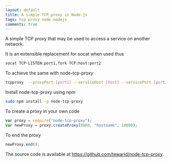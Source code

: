 ```yaml
---
layout: default
title: A simple TCP proxy in Node.js
tags: tcp proxy node nodejs
comments: true
---
```


A simple TCP proxy that may be used to access a service on another network.

It is an extensible replacement for socat when used thus

```bash
socat TCP-LISTEN:port1,fork TCP:host:port2
```

To achieve the same with node-tcp-proxy

```bash
tcpproxy  --proxyPort [port1] --serviceHost [host] --servicePort [port2]
```

Install node-tcp-proxy using npm

```bash
sudo npm install -g node-tcp-proxy
```

To create a proxy in your own code

```javascript
var proxy = require("node-tcp-proxy");
var newProxy = proxy.createProxy(8080, "hostname", 10080);
```

To end the proxy

```javascript
newProxy.end();
```

The source code is available at https://github.com/tewarid/node-tcp-proxy.
